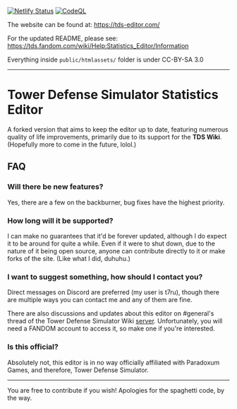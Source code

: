 [![Netlify Status](https://api.netlify.com/api/v1/badges/06056f1c-9674-40df-b8d1-8b3fb464cc8d/deploy-status)](https://app.netlify.com/projects/chaoshead/deploys)
[![CodeQL](https://github.com/Paradoxum-Wikis/TDS-Stats-Editor/actions/workflows/github-code-scanning/codeql/badge.svg)](https://github.com/Paradoxum-Wikis/TDS-Stats-Editor/actions/workflows/github-code-scanning/codeql)

The website can be found at: https://tds-editor.com/

For the updated README, please see: https://tds.fandom.com/wiki/Help:Statistics_Editor/Information

Everything inside ``public/htmlassets/`` folder is under CC-BY-SA 3.0

---

# Tower Defense Simulator Statistics Editor

A forked version that aims to keep the editor up to date, featuring numerous quality of life improvements, primarily due to its support for the **TDS Wiki**. (Hopefully more to come in the future, lolol.)

## FAQ

### Will there be new features?

Yes, there are a few on the backburner, bug fixes have the highest priority.

### How long will it be supported?

I can make no guarantees that it'd be forever updated, although I do expect it to be around for quite a while. Even if it were to shut down, due to the nature of it being open source, anyone can contribute directly to it or make forks of the site. (Like what I did, duhuhu.)

### I want to suggest something, how should I contact you?

Direct messages on Discord are preferred (my user is t7ru), though there are multiple ways you can contact me and any of them are fine.

There are also discussions and updates about this editor on #general's thread of the Tower Defense Simulator Wiki [server](https://discord.com/invite/fBgQzudY3h). Unfortunately, you will need a FANDOM account to access it, so make one if you're interested.

### Is this official?

Absolutely not, this editor is in no way officially affiliated with Paradoxum Games, and therefore, Tower Defense Simulator.

---

You are free to contribute if you wish! Apologies for the spaghetti code, by the way.

